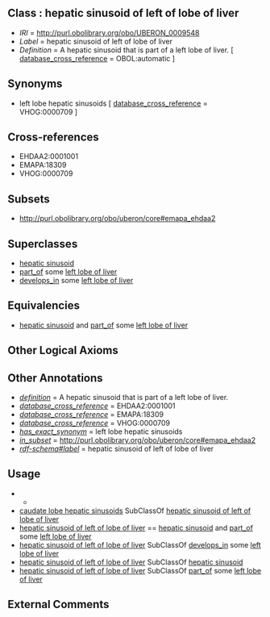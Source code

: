 
## Class : hepatic sinusoid of left of lobe of liver

 * *IRI* = http://purl.obolibrary.org/obo/UBERON_0009548
 * *Label* = hepatic sinusoid of left of lobe of liver
 * *Definition* = A hepatic sinusoid that is part of a left lobe of liver. [ [database_cross_reference](../../ef/oboInOwl#hasDbXref.md) = OBOL:automatic ]

## Synonyms

 * left lobe hepatic sinusoids [ [database_cross_reference](../../ef/oboInOwl#hasDbXref.md) = VHOG:0000709 ]

## Cross-references

 * EHDAA2:0001001
 * EMAPA:18309
 * VHOG:0000709

## Subsets

 * http://purl.obolibrary.org/obo/uberon/core#emapa_ehdaa2

## Superclasses

 * [hepatic sinusoid](../../UBERON/81/UBERON_0001281.md)
 * [part_of](../../BFO/50/BFO_0000050.md) some [left lobe of liver](../../UBERON/15/UBERON_0001115.md)
 * [develops_in](../../RO/26/RO_0002226.md) some [left lobe of liver](../../UBERON/15/UBERON_0001115.md)

## Equivalencies

 * [hepatic sinusoid](../../UBERON/81/UBERON_0001281.md) and [part_of](../../BFO/50/BFO_0000050.md) some [left lobe of liver](../../UBERON/15/UBERON_0001115.md)

## Other Logical Axioms


## Other Annotations

 * *[definition](../../IAO/15/IAO_0000115.md)* = A hepatic sinusoid that is part of a left lobe of liver.
 * *[database_cross_reference](../../ef/oboInOwl#hasDbXref.md)* = EHDAA2:0001001
 * *[database_cross_reference](../../ef/oboInOwl#hasDbXref.md)* = EMAPA:18309
 * *[database_cross_reference](../../ef/oboInOwl#hasDbXref.md)* = VHOG:0000709
 * *[has_exact_synonym](../../ym/oboInOwl#hasExactSynonym.md)* = left lobe hepatic sinusoids
 * *[in_subset](../../et/oboInOwl#inSubset.md)* = http://purl.obolibrary.org/obo/uberon/core#emapa_ehdaa2
 * *[rdf-schema#label](../../el/rdf-schema#label.md)* = hepatic sinusoid of left of lobe of liver

## Usage

 * -
 * [caudate lobe hepatic sinusoids](../../UBERON/37/UBERON_0011737.md) SubClassOf [hepatic sinusoid of left of lobe of liver](../../UBERON/48/UBERON_0009548.md)
 * [hepatic sinusoid of left of lobe of liver](../../UBERON/48/UBERON_0009548.md) == [hepatic sinusoid](../../UBERON/81/UBERON_0001281.md) and [part_of](../../BFO/50/BFO_0000050.md) some [left lobe of liver](../../UBERON/15/UBERON_0001115.md)
 * [hepatic sinusoid of left of lobe of liver](../../UBERON/48/UBERON_0009548.md) SubClassOf [develops_in](../../RO/26/RO_0002226.md) some [left lobe of liver](../../UBERON/15/UBERON_0001115.md)
 * [hepatic sinusoid of left of lobe of liver](../../UBERON/48/UBERON_0009548.md) SubClassOf [hepatic sinusoid](../../UBERON/81/UBERON_0001281.md)
 * [hepatic sinusoid of left of lobe of liver](../../UBERON/48/UBERON_0009548.md) SubClassOf [part_of](../../BFO/50/BFO_0000050.md) some [left lobe of liver](../../UBERON/15/UBERON_0001115.md)

## External Comments

